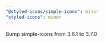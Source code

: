```yaml
---
"@styled-icons/simple-icons": minor
"styled-icons": minor
---
```


Bump simple-icons from 3.6.1 to 3.7.0
